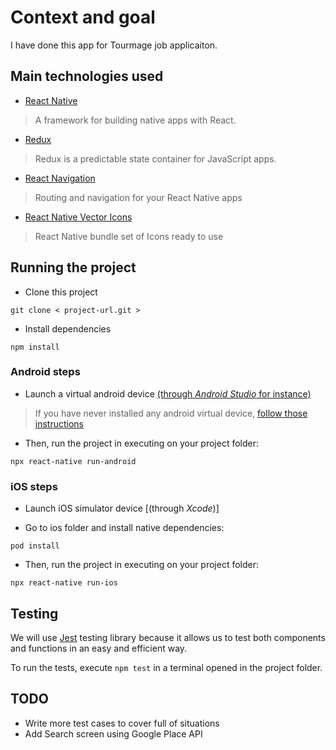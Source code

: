# Context and goal

I have done this app for Tourmage job applicaiton.

## Main technologies used

- [React Native](https://github.com/facebook/react-native)

> A framework for building native apps with React.

- [Redux](http://redux.js.org/)

> Redux is a predictable state container for JavaScript apps.

- [React Navigation](https://reactnavigation.org/)

> Routing and navigation for your React Native apps

- [React Native Vector Icons](https://github.com/oblador/react-native-vector-icons)

> React Native bundle set of Icons ready to use

## Running the project

- Clone this project

```
git clone < project-url.git >
```

- Install dependencies

```
npm install
```

### Android steps

- Launch a virtual android device [(through _Android Studio_ for instance)](https://developer.android.com/studio/run/managing-avds.html#viewing)

> If you have never installed any android virtual device, [follow those instructions](https://developer.android.com/studio/run/managing-avds.html#createavd)

- Then, run the project in executing on your project folder:

```
npx react-native run-android
```

### iOS steps

- Launch iOS simulator device [(through *Xcode*)]

- Go to ios folder and install native dependencies:

```
pod install
```

- Then, run the project in executing on your project folder:

```
npx react-native run-ios
```

## Testing

We will use [Jest](https://facebook.github.io/jest/) testing library because it allows us to test both components and functions in an easy and efficient way.

To run the tests, execute `npm test` in a terminal opened in the project folder.

## TODO

- Write more test cases to cover full of situations
- Add Search screen using Google Place API
